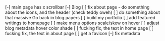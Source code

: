 [-] main page has x scrollbar
[-] Blog
[ ] fix about page
    - do something about the icons, and the header (check teddy oweh)
[ ] do something about that massive Go back in blog papers
[ ] build my portfolio
[ ] add featured writings to homepage
[ ] make menu options scale/skew on hover
[ ] adjust blog metadata hover color shade 
[ ] fucking fix, the text in home page
[ ] fucking fix, the text in about page
[ ] get a favicon
[-] fix metadata
